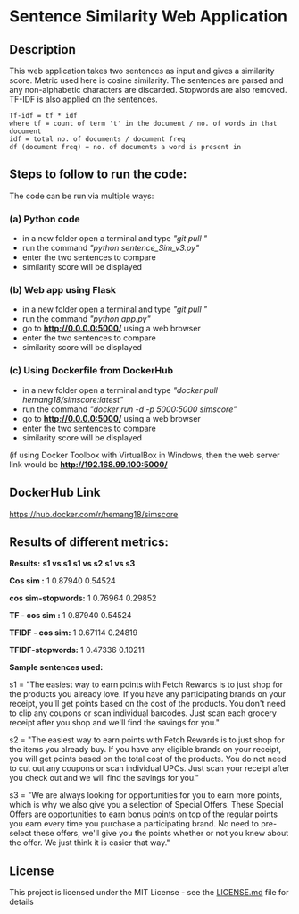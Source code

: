 # Sentence Similarity Web Application

## Description
This web application takes two sentences as input and gives a similarity score.
Metric used here is cosine similarity. The sentences are parsed and any non-alphabetic characters are discarded. Stopwords are also removed. TF-IDF is also applied on the sentences.
```
Tf-idf = tf * idf
where tf = count of term 't' in the document / no. of words in that document
idf = total no. of documents / document freq
df (document freq) = no. of documents a word is present in
```

## Steps to follow to run the code:
The code can be run via multiple ways:

### (a) Python code
- in a new folder open a terminal and type *"git pull "*
- run the command *"python sentence_Sim_v3.py"*
- enter the two sentences to compare
- similarity score will be displayed

### (b) Web app using Flask
- in a new folder open a terminal and type *"git pull "*
- run the command *"python app.py"*
- go to **http://0.0.0.0:5000/** using a web browser
- enter the two sentences to compare
- similarity score will be displayed

### (c) Using Dockerfile from DockerHub
- in a new folder open a terminal and type *"docker pull hemang18/simscore:latest"*
- run the command *"docker run -d -p 5000:5000 simscore"*
- go to **http://0.0.0.0:5000/** using a web browser
- enter the two sentences to compare
- similarity score will be displayed

(if using Docker Toolbox with VirtualBox in Windows, then the web server link would be **http://192.168.99.100:5000/**

## DockerHub Link
https://hub.docker.com/r/hemang18/simscore


## Results of different metrics:

**Results:**
					**s1 vs s1**       **s1 vs s2**     	**s1 vs s3**

**Cos sim        :**    		1            	0.87940         0.54524

**cos sim-stopwords:**  		1            	0.76964         0.29852

**TF - cos sim   :**    		1            	0.87940         0.54524

**TFIDF - cos sim:**    		1            	0.67114         0.24819

**TFIDF-stopwords:**    		1            	0.47336         0.10211

**Sample sentences used:**

s1 = "The easiest way to earn points with Fetch Rewards is to just shop for the products you already love. If you have any participating brands on your receipt, you'll get points based on the cost of the products. You don't need to clip any coupons or scan individual barcodes. Just scan each grocery receipt after you shop and we'll find the savings for you."

s2 = "The easiest way to earn points with Fetch Rewards is to just shop for the items you already buy. If you have any eligible brands on your receipt, you will get points based on the total cost of the products. You do not need to cut out any coupons or scan individual UPCs. Just scan your receipt after you check out and we will find the savings for you."

s3 = "We are always looking for opportunities for you to earn more points, which is why we also give you a selection of Special Offers. These Special Offers are opportunities to earn bonus points on top of the regular points you earn every time you purchase a participating brand. No need to pre-select these offers, we'll give you the points whether or not you knew about the offer. We just think it is easier that way."

## License

This project is licensed under the MIT License - see the [LICENSE.md](LICENSE.md) file for details
